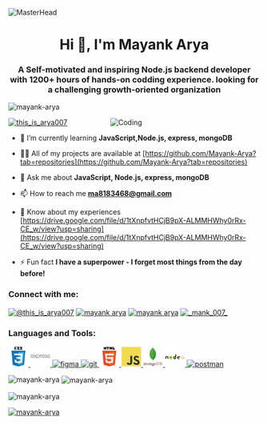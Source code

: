 ![MasterHead](https://user-images.githubusercontent.com/10498744/210012254-234538ff-d198-48aa-8964-37e6fd45d227.gif)
<h1 align="center">Hi 👋, I'm Mayank Arya</h1>
<h3 align="center">A Self-motivated and inspiring Node.js backend developer with 1200+ hours of hands-on codding experience. looking for a challenging growth-oriented organization</h3>

<p align="left"> <img src="https://komarev.com/ghpvc/?username=mayank-arya&label=Profile%20views&color=0e75b6&style=flat" alt="mayank-arya" /> </p>

<img align = "right" alt="Coding" width="300" src="https://media0.giphy.com/media/qgQUggAC3Pfv687qPC/giphy.gif">

<p align="left"> <a href="https://twitter.com/@this_is_arya007" target="blank"><img src="https://img.shields.io/twitter/follow/@this_is_arya007?logo=twitter&style=for-the-badge" alt="this_is_arya007" /></a> </p>

- 🌱 I’m currently learning **JavaScript,Node.js, express, mongoDB**

- 👨‍💻 All of my projects are available at [https://github.com/Mayank-Arya?tab=repositories](https://github.com/Mayank-Arya?tab=repositories)

- 💬 Ask me about **JavaScript, Node.js, express, mongoDB**

- 📫 How to reach me **ma8183468@gmail.com**

- 📄 Know about my experiences [https://drive.google.com/file/d/1tXnpfvtHCjB9pX-ALMMHWhy0rRx-CE_w/view?usp=sharing](https://drive.google.com/file/d/1tXnpfvtHCjB9pX-ALMMHWhy0rRx-CE_w/view?usp=sharing)

- ⚡ Fun fact **I have a superpower - I forget most things from the day before!**

<h3 align="left">Connect with me:</h3>
<p align="left">
<a href="https://twitter.com/@this_is_arya007" target="blank"><img align="center" src="https://raw.githubusercontent.com/rahuldkjain/github-profile-readme-generator/master/src/images/icons/Social/twitter.svg" alt="@this_is_arya007" height="30" width="40" /></a>
<a href="https://linkedin.com/in/mayank arya" target="blank"><img align="center" src="https://raw.githubusercontent.com/rahuldkjain/github-profile-readme-generator/master/src/images/icons/Social/linked-in-alt.svg" alt="mayank arya" height="30" width="40" /></a>
<a href="https://fb.com/mayank arya" target="blank"><img align="center" src="https://raw.githubusercontent.com/rahuldkjain/github-profile-readme-generator/master/src/images/icons/Social/facebook.svg" alt="mayank arya" height="30" width="40" /></a>
<a href="https://instagram.com/_mank_007_" target="blank"><img align="center" src="https://raw.githubusercontent.com/rahuldkjain/github-profile-readme-generator/master/src/images/icons/Social/instagram.svg" alt="_mank_007_" height="30" width="40" /></a>
</p>

<h3 align="left">Languages and Tools:</h3>
<p align="left"> <a href="https://www.w3schools.com/css/" target="_blank" rel="noreferrer"> <img src="https://raw.githubusercontent.com/devicons/devicon/master/icons/css3/css3-original-wordmark.svg" alt="css3" width="40" height="40"/> </a> <a href="https://expressjs.com" target="_blank" rel="noreferrer"> <img src="https://raw.githubusercontent.com/devicons/devicon/master/icons/express/express-original-wordmark.svg" alt="express" width="40" height="40"/> </a> <a href="https://www.figma.com/" target="_blank" rel="noreferrer"> <img src="https://www.vectorlogo.zone/logos/figma/figma-icon.svg" alt="figma" width="40" height="40"/> </a> <a href="https://git-scm.com/" target="_blank" rel="noreferrer"> <img src="https://www.vectorlogo.zone/logos/git-scm/git-scm-icon.svg" alt="git" width="40" height="40"/> </a> <a href="https://www.w3.org/html/" target="_blank" rel="noreferrer"> <img src="https://raw.githubusercontent.com/devicons/devicon/master/icons/html5/html5-original-wordmark.svg" alt="html5" width="40" height="40"/> </a> <a href="https://developer.mozilla.org/en-US/docs/Web/JavaScript" target="_blank" rel="noreferrer"> <img src="https://raw.githubusercontent.com/devicons/devicon/master/icons/javascript/javascript-original.svg" alt="javascript" width="40" height="40"/> </a> <a href="https://www.mongodb.com/" target="_blank" rel="noreferrer"> <img src="https://raw.githubusercontent.com/devicons/devicon/master/icons/mongodb/mongodb-original-wordmark.svg" alt="mongodb" width="40" height="40"/> </a> <a href="https://nodejs.org" target="_blank" rel="noreferrer"> <img src="https://raw.githubusercontent.com/devicons/devicon/master/icons/nodejs/nodejs-original-wordmark.svg" alt="nodejs" width="40" height="40"/> </a> <a href="https://postman.com" target="_blank" rel="noreferrer"> <img src="https://www.vectorlogo.zone/logos/getpostman/getpostman-icon.svg" alt="postman" width="40" height="40"/> </a> </p>

<p><img align="left" src="https://github-readme-stats.vercel.app/api/top-langs?username=mayank-arya&show_icons=true&theme=cobalt&locale=en&layout=compact" alt="mayank-arya" /></p>

<p>&nbsp;<img align="center" src="https://github-readme-stats.vercel.app/api?username=mayank-arya&show_icons=true&locale=en" alt="mayank-arya" /></p>

<p><img align="center" src="https://github-readme-streak-stats.herokuapp.com/?user=mayank-arya&theme=dark" alt="mayank-arya" /></p>


<p align="left"> <a href="https://github.com/ryo-ma/github-profile-trophy"><img src="https://github-profile-trophy.vercel.app/?username=mayank-arya" alt="mayank-arya"/></a> </p>
